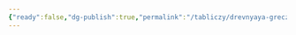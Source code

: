 ```yaml
---
{"ready":false,"dg-publish":true,"permalink":"/tabliczy/drevnyaya-grecziya/propilei/","dgPassFrontmatter":true}
---
```



